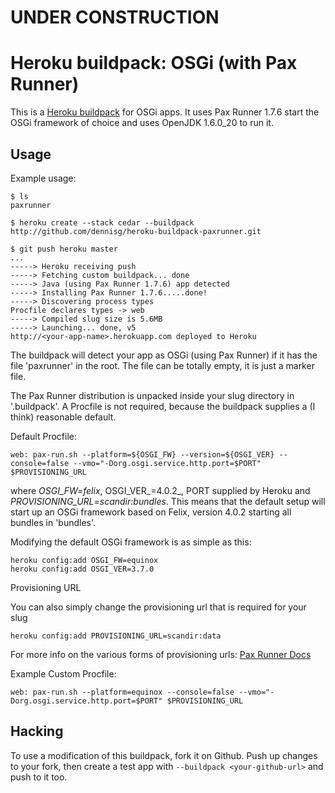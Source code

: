 UNDER CONSTRUCTION
=========================

Heroku buildpack: OSGi (with Pax Runner)
=========================

This is a [Heroku buildpack](http://devcenter.heroku.com/articles/buildpack) for OSGi apps.
It uses Pax Runner 1.7.6 start the OSGi framework of choice and uses OpenJDK 1.6.0_20 to run it.

Usage
-----

Example usage:

    $ ls
    paxrunner

    $ heroku create --stack cedar --buildpack http://github.com/dennisg/heroku-buildpack-paxrunner.git
    
    $ git push heroku master
    ...
	-----> Heroku receiving push
	-----> Fetching custom buildpack... done
	-----> Java (using Pax Runner 1.7.6) app detected
	-----> Installing Pax Runner 1.7.6.....done!
	-----> Discovering process types
    Procfile declares types -> web
	-----> Compiled slug size is 5.6MB
	-----> Launching... done, v5
    http://<your-app-name>.herokuapp.com deployed to Heroku

The buildpack will detect your app as OSGi (using Pax Runner) if it has the file 'paxrunner' in the root. The file can be totally empty, it is just a marker file.

The Pax Runner distribution is unpacked inside your slug directory in '.buildpack'. A Procfile is not required, because the buildpack supplies a (I think) reasonable default.

Default Procfile:

	web: pax-run.sh --platform=${OSGI_FW} --version=${OSGI_VER} --console=false --vmo="-Dorg.osgi.service.http.port=$PORT" $PROVISIONING_URL
	
where _OSGI_FW=felix_, OSGI_VER_=4.0.2_, PORT supplied by Heroku and _PROVISIONING_URL=scandir:bundles_. This means that the default setup will start up an OSGi framework based on Felix, version 4.0.2 starting all bundles in 'bundles'.

Modifying the default OSGi framework is as simple as this:

	heroku config:add OSGI_FW=equinox
	heroku config:add OSGI_VER=3.7.0


Provisioning URL

You can also simply change the provisioning url that is required for your slug

	heroku config:add PROVISIONING_URL=scandir:data
	
For more info on the various forms of provisioning urls: [Pax Runner Docs](http://team.ops4j.org/wiki/display/paxrunner/User+guide)
	
Example Custom Procfile:

	web: pax-run.sh --platform=equinox --console=false --vmo="-Dorg.osgi.service.http.port=$PORT" $PROVISIONING_URL


Hacking
-------

To use a modification of this buildpack, fork it on Github. Push up changes to your fork, then create a test app with `--buildpack <your-github-url>` and push to it too.
